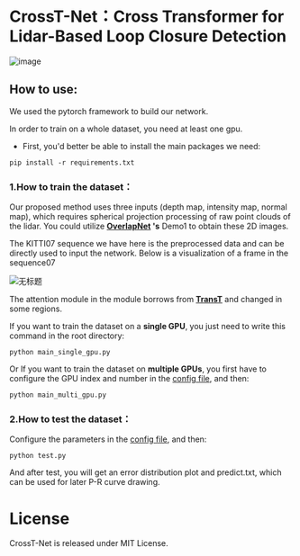 # CrossT-Net：Cross Transformer for Lidar-Based Loop Closure Detection
![image](https://user-images.githubusercontent.com/96043999/192136749-8d6608dd-4bc2-4689-bb2f-ecb775a2c2c2.png)


## How to use: 
We used the pytorch framework to build our network.
  
In order to train on a whole dataset, you need at least one gpu. 


* First, you'd better be able to install the main packages we need:
  
```
pip install -r requirements.txt 
```

### 1.How to train the dataset： 

Our proposed method uses three inputs (depth map, intensity map, normal map), which requires spherical projection processing of raw point clouds of the lidar. You could utilize **[OverlapNet](https://github.com/PRBonn/OverlapNet) 's** Demo1 to obtain these 2D images. 

The KITTI07 sequence we have here is the preprocessed data and can be directly used to input the network. Below is a visualization of a frame in the sequence07
 
![无标题](https://user-images.githubusercontent.com/96043999/192137765-17fa58c6-391b-4139-9c41-f85ec5991975.png)

The attention module in the module borrows from **[TransT](https://github.com/chenxin-dlut/TransT)** and changed in some regions.

If you want to train the dataset on a **single GPU**, you just need to write this command in the root directory:

``` 
python main_single_gpu.py
```

Or If you want to train the dataset on **multiple GPUs**, you first have to configure the GPU index and number in the [config file](https://github.com/Bryan-ZhengRui/CrossT-Net/blob/main/config/configfile.yaml), and then:

```
python main_multi_gpu.py 
```

### 2.How to test the dataset： 

Configure the parameters in the [config file](https://github.com/Bryan-ZhengRui/CrossT-Net/blob/main/config/configfile.yaml), and then:

``` 
python test.py
```

And after test, you will get an error distribution plot and predict.txt, which can be used for later P-R curve drawing.

# License

CrossT-Net is released under MIT License.

